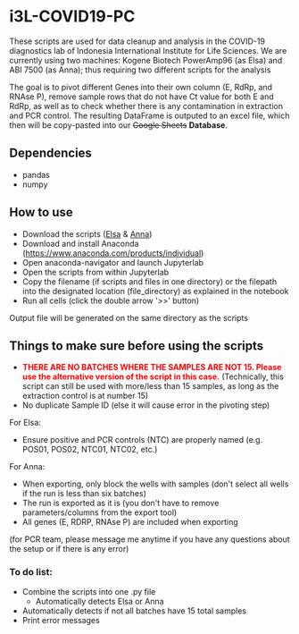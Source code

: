 # i3L-COVID19-PC
These scripts are used for data cleanup and analysis in the COVID-19 diagnostics lab of Indonesia International Institute for Life Sciences. We are currently using two machines: Kogene Biotech PowerAmp96 (as Elsa) and ABI 7500 (as Anna); thus requiring two different scripts for the analysis

The goal is to pivot different Genes into their own column (E, RdRp, and RNAse P), remove sample rows that do not have Ct value for both E and RdRp, as well as to check whether there is any contamination in extraction and PCR control. The resulting DataFrame is outputed to an excel file, which then will be copy-pasted into our ~~Google Sheets~~ **Database**.

## Dependencies
* pandas
* numpy

## How to use
* Download the scripts ([Elsa](https://drive.google.com/file/d/1188WCP-ucjbhiV4Ib9Qh8IMx9RN6DKcY/view?usp=sharing) & [Anna](https://drive.google.com/file/d/1hHkjVtMHIxGXo7jDPA7HswbcwscBKhfo/view?usp=sharing))
* Download and install Anaconda (https://www.anaconda.com/products/individual)
* Open anaconda-navigator and launch Jupyterlab
* Open the scripts from within Jupyterlab
* Copy the filename (if scripts and files in one directory) or the filepath into the designated location (file_directory) as explained in the notebook
* Run all cells (click the double arrow '>>' button)

Output file will be generated on the same directory as the scripts


## Things to make sure before using the scripts


* <span style="color:red">**THERE ARE NO BATCHES WHERE THE SAMPLES ARE NOT 15. Please use the alternative version of the script in this case.**</span> (Technically, this script can still be used with more/less than 15 samples, as long as the extraction control is at number 15)
* No duplicate Sample ID (else it will cause error in the pivoting step)

For Elsa:
* Ensure positive and PCR controls (NTC) are properly named (e.g. POS01, POS02, NTC01, NTC02, etc.)

For Anna:
* When exporting, only block the wells with samples (don't select all wells if the run is less than six batches)
* The run is exported as it is (you don't have to remove parameters/columns from the export tool)
* All genes (E, RDRP, RNAse P) are included when exporting


(for PCR team, please message me anytime if you have any questions about the setup or if there is any error)


### To do list:
* Combine the scripts into one .py file
  * Automatically detects Elsa or Anna
* Automatically detects if not all batches have 15 total samples
* Print error messages

